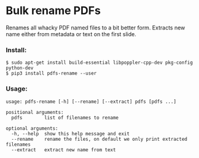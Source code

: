 # Bulk rename PDFs


Renames all whacky PDF named files to a bit better form. Extracts new name either from metadata or text on the first slide. 


### Install: 

```
$ sudo apt-get install build-essential libpoppler-cpp-dev pkg-config python-dev
$ pip3 install pdfs-rename --user
```

### Usage:

```
usage: pdfs-rename [-h] [--rename] [--extract] pdfs [pdfs ...]

positional arguments:
  pdfs        list of filenames to rename

optional arguments:
  -h, --help  show this help message and exit
  --rename    rename the files, on default we only print extracted filenames
  --extract   extract new name from text
```
